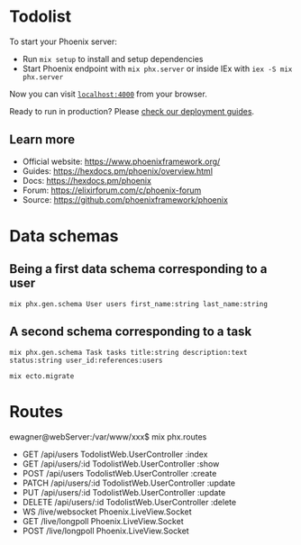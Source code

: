 # Todolist

To start your Phoenix server:

- Run `mix setup` to install and setup dependencies
- Start Phoenix endpoint with `mix phx.server` or inside IEx with `iex -S mix phx.server`

Now you can visit [`localhost:4000`](http://localhost:4000) from your browser.

Ready to run in production? Please [check our deployment guides](https://hexdocs.pm/phoenix/deployment.html).

## Learn more

- Official website: https://www.phoenixframework.org/
- Guides: https://hexdocs.pm/phoenix/overview.html
- Docs: https://hexdocs.pm/phoenix
- Forum: https://elixirforum.com/c/phoenix-forum
- Source: https://github.com/phoenixframework/phoenix

# Data schemas

## Being a first data schema corresponding to a user

`mix phx.gen.schema User users first_name:string last_name:string`

## A second schema corresponding to a task

`mix phx.gen.schema Task tasks title:string description:text status:string user_id:references:users`

`mix ecto.migrate`

# Routes

ewagner@webServer:/var/www/xxx$ mix phx.routes

- GET /api/users TodolistWeb.UserController :index
- GET /api/users/:id TodolistWeb.UserController :show
- POST /api/users TodolistWeb.UserController :create
- PATCH /api/users/:id TodolistWeb.UserController :update
- PUT /api/users/:id TodolistWeb.UserController :update
- DELETE /api/users/:id TodolistWeb.UserController :delete
- WS /live/websocket Phoenix.LiveView.Socket
- GET /live/longpoll Phoenix.LiveView.Socket
- POST /live/longpoll Phoenix.LiveView.Socket
